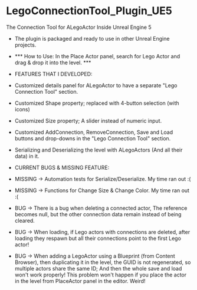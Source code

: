 # LegoConnectionTool_Plugin_UE5
The Connection Tool for ALegoActor Inside Unreal Engine 5

- The plugin is packaged and ready to use in other Unreal Engine projects.
- *** How to Use: In the Place Actor panel, search for Lego Actor and drag & drop it into the level. ***

- FEATURES THAT I DEVELOPED:
- Customized details panel for ALegoActor to have a separate "Lego Connection Tool" section.
- Customized Shape property; replaced with 4-button selection (with icons)
- Customized Size property; A slider instead of numeric input.
- Customized AddConnection, RemoveConnection, Save and Load buttons and drop-downs in the "Lego Connection Tool" section.
- Serializing and Deserializing the level with ALegoActors (And all their data) in it.

- CURRENT BUGS & MISSING FEATURE:
- MISSING -> Automation tests for Serialize/Deserialize. My time ran out :(
- MISSING -> Functions for Change Size & Change Color. My time ran out :(

- BUG -> There is a bug when deleting a connected actor, The reference becomes null, but the other connection data remain instead of being cleared.
- BUG -> When loading, if Lego actors with connections are deleted, after loading they respawn but all their connections point to the first Lego actor!
- BUG -> When adding a LegoActor using a Blueprint (from Content Browser), then duplicating it in the level, the GUID is not regenerated, so multiple actors share the same ID; And then the whole save and load won't work properly! This problem won't happen if you place the actor in the level from PlaceActor panel in the editor. Weird!
